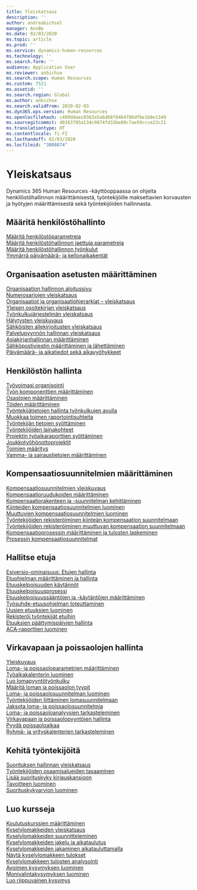 ```yaml
---
title: Yleiskatsaus
description: ''
author: andreabichsel
manager: AnnBe
ms.date: 02/03/2020
ms.topic: article
ms.prod: ''
ms.service: dynamics-human-resources
ms.technology: ''
ms.search.form: ''
audience: Application User
ms.reviewer: anbichse
ms.search.scope: Human Resources
ms.custom: 7521
ms.assetid: ''
ms.search.region: Global
ms.author: anbichse
ms.search.validFrom: 2020-02-03
ms.dyn365.ops.version: Human Resources
ms.openlocfilehash: c489ddaec0363a5a6d68f0464786dfbe1b0e1349
ms.sourcegitcommit: 40163705a134c9874fd33be80c7ae59ccce22c21
ms.translationtype: HT
ms.contentlocale: fi-FI
ms.lasthandoff: 02/03/2020
ms.locfileid: "3008874"
---
```

# <a name="overview"></a>Yleiskatsaus

Dynamics 365 Human Resources -käyttöoppaassa on ohjeita henkilöstöhallinnon määrittämisestä, työntekijöille maksettavien korvausten ja hyötyjen määrittämisestä sekä työntekijöiden hallinnasta.

## <a name="set-up-human-resources"></a>Määritä henkilöstöhallinto

[Määritä henkilöstöparametreja](hr-setup-parameters.md)</br>
[Määritä henkilöstöhallinnon jaettuja parametreja](hr-setup-shared-parameters.md)</br>
[Määritä henkilöstöhallinnon työnkulut](hr-setup-workflows.md)</br>
[Ymmärrä päivämäärä- ja kellonaikakentät](hr-setup-date-time-fields.md)</br>

## <a name="configure-organization-settings"></a>Organisaation asetusten määrittäminen

[Organisaation hallinnon aloitussivu](../fin-ops-core/fin-ops/organization-administration/organization-administration-home-page.md?toc=/dynamics365/human-resources/toc.json)</br>
[Numerosarjojen yleiskatsaus](../fin-ops-core/fin-ops/organization-administration/number-sequence-overview.md?toc=/dynamics365/human-resources/toc.json)</br>
[Organisaatiot ja organisaatiohierarkiat – yleiskatsaus](../fin-ops-core/fin-ops/organization-administration/organizations-organizational-hierarchies.md?toc=/dynamics365/human-resources/toc.json)</br>
[Yleisen osoitekirjan yleiskatsaus](../fin-ops-core/fin-ops/organization-administration/overview-global-address-book.md?toc=/dynamics365/human-resources/toc.json)</br>
[Työnkulkujärjestelmän yleiskatsaus](../fin-ops-core/fin-ops/organization-administration/overview-workflow-system.md?toc=/dynamics365/human-resources/toc.json)</br>
[Hälytysten yleiskuvaus](../fin-ops-core/fin-ops/get-started/alerts-overview.md?toc=/dynamics365/human-resources/toc.json)</br>
[Sähköisten allekirjoitusten yleiskatsaus](../fin-ops-core/fin-ops/organization-administration/electronic-signature-overview.md?toc=/dynamics365/human-resources/toc.json)</br>
[Palvelupyynnön hallinnan yleiskatsaus](../fin-ops-core/fin-ops/organization-administration/cases.md?toc=/dynamics365/human-resources/toc.json)</br>
[Asiakirjanhallinnan määrittäminen](../fin-ops-core/fin-ops/organization-administration/configure-document-management.md?toc=/dynamics365/human-resources/toc.json)</br>
[Sähköpostiviestin määrittäminen ja lähettäminen](../fin-ops-core/fin-ops/organization-administration/configure-email.md?toc=/dynamics365/human-resources/toc.json)</br>
[Päivämäärä- ja aikatiedot sekä aikavyöhykkeet](../fin-ops-core/fin-ops/organization-administration/date-time-zones.md?toc=/dynamics365/human-resources/toc.json)</br>

## <a name="manage-personnel"></a>Henkilöstön hallinta

[Työvoimasi organisointi](hr-personnel-departments-jobs-positions.md)</br>
[Työn komponenttien määrittäminen](hr-personnel-jobs.md)</br>
[Osastojen määrittäminen](hr-personnel-define-departments.md)</br>
[Töiden määrittäminen](hr-personnel-define-jobs.md)</br>
[Työntekijätietojen hallinta työnkulkujen avulla](hr-workflow-manage-employee-information.md)</br>
[Muokkaa toimen raportointisuhteita](hr-personnel-modify-reporting-relationships-position.md)</br>
[Työntekijän tietojen syöttäminen](hr-personnel-enter-worker-information.md)</br>
[Työntekijöiden lainakohteet](hr-personnel-loan-item-worker.md)</br>
[Projektin työaikaraporttien syöttäminen](hr-personnel-enter-project-timesheets.md)</br>
[Joukkotyöhönottoprojektit](hr-personnel-mass-hire-projects.md)</br>
[Toimien määritys](hr-personnel-set-up-positions.md)</br>
[Vamma- ja sairaustietojen määrittäminen](hr-personnel-set-up-injury-illness-information.md)</br>

## <a name="set-up-compensation-plans"></a>Kompensaatiosuunnitelmien määrittäminen

[Kompensaatiosuunnitelmien yleiskuvaus](hr-compensation-overview.md)</br>
[Kompensaatioruudukoiden määrittäminen](hr-compensation-grids.md)</br>
[Kompensaatiorakenteen ja -suunnitelman kehittäminen](hr-compensation-structure.md)</br>
[Kiinteiden kompensaatiosuunnitelmien luominen](hr-compensation-fixed-plans.md)</br>
[Muuttuvien kompensaatiosuunnitelmien luominen](hr-compensation-variable-plans.md)</br>
[Työntekijöiden rekisteröiminen kiinteän kompensaation suunnitelmaan](hr-compensation-enroll-employees-fixed.md)</br>
[Työntekijöiden rekisteröiminen muuttuvan kompensaation suunnitelmaan](hr-compensation-enroll-employees-variable.md)</br>
[Kompensaatioprosessin määrittäminen ja tulosten laskeminen](hr-compensation-define-process.md)</br>
[Prosessin kompensaatiosuunnitelmat](hr-compensation-process.md)</br>

## <a name="manage-benefits"></a>Hallitse etuja

[Esiversio-ominaisuus: Etujen hallinta](hr-benefits-management-overview.md)</br>
[Etuohjelman määrittäminen ja hallinta](hr-benefits-manage-program.md)</br>
[Etuuskelpoisuuden käytännöt](hr-benefits-eligibility-policies.md)</br>
[Etuuskelpoisuusprosessi](hr-benefits-eligibility-process.md)</br>
[Etuuskelpoisuussääntöjen ja -käytäntöjen määrittäminen](hr-benefits-define-eligibility-rules.md)</br>
[Työsuhde-etuusohjelman toteuttaminen](hr-benefits-deliver-employee-benefits-program.md)</br>
[Uusien etuuksien luominen](hr-benefits-create.md)</br>
[Rekisteröi työntekijät etuihin](hr-benefits-enroll-workers.md)</br>
[Etuuksien päättymispäivien hallinta](hr-benefits-expiration-dates.md)</br>
[ACA-raporttien luominen](hr-benefits-aca-reports.md)</br>

## <a name="manage-leave-and-absence"></a>Virkavapaan ja poissaolojen hallinta

[Yleiskuvaus](hr-leave-and-absence-overview.md)</br>
[Loma- ja poissaoloparametrien määrittäminen](hr-leave-and-absence-parameters.md)</br>
[Työaikakalenterin luominen](hr-leave-and-absence-working-time-calendar.md)</br>
[Luo lomapyyntötyönkulku](hr-leave-and-absence-workflow.md)</br>
[Määritä loman ja poissaolon tyypit](hr-leave-and-absence-types.md)</br>
[Loma- ja poissaolosuunnitelman luominen](hr-leave-and-absence-plans.md)</br>
[Työntekijöiden liittäminen lomasuunnitelmaan](hr-leave-and-absence-enroll.md)</br>
[Jaksota loma- ja poissaolosuunnitelmia](hr-leave-and-absence-accrue.md)</br>
[Loma- ja poissaoloanalyysien tarkasteleminen](hr-leave-and-absence-analytics.md)</br>
[Virkavapaan ja poissaolopyyntöjen hallinta](hr-employee-self-service-manage-requests.md)</br>
[Pyydä poissaoloaikaa](hr-employee-self-service-request-time-off.md)</br>
[Ryhmä- ja yrityskalenterien tarkasteleminen](hr-employee-self-service-calendar.md)</br>

## <a name="develop-employees"></a>Kehitä työntekijöitä

[Suorituksen hallinnan yleiskatsaus](hr-develop-performance-management-overview.md)</br>
[Työntekijöiden osaamisalueiden tasaaminen](hr-develop-skills.md)</br>
[Lisää suorituskyky kirjauskansioon](hr-develop-add-performance-journal.md)</br>
[Tavoitteen luominen](hr-develop-create-goal.md)</br>
[Suorituskykyarvion luominen](hr-develop-create-performance-review.md)</br>

## <a name="create-courses"></a>Luo kursseja

[Koulutuskurssien määrittäminen](hr-learning-courses.md)</br>
[Kyselylomakkeiden yleiskatsaus](hr-learning-questionnaires.md)</br>
[Kyselylomakkeiden suunnitteleminen](hr-learning-design-questionnaires.md)</br>
[Kyselylomakkeiden jakelu ja aikataulutus](hr-learning-distribute-questionnaires.md)</br>
[Kyselylomakkeiden jakaminen aikatauluttamalla](hr-learning-distribute-questionnaires-scheduling.md)</br>
[Näytä kyselylomakkeen tulokset](hr-learning-evaluate-questionnaire-results.md)</br>
[Kyselylomakkeen tulosten analysointi](hr-learning-analyze-questionnaire-results.md)</br>
[Avoimen kysymyksen luominen](hr-learning-create-open-ended-question.md)</br>
[Monivalintakysymyksen luominen](hr-learning-create-closed-ended-question.md)</br>
[Luo riippuvainen kysymys](hr-learning-depending-question.md)</br>



